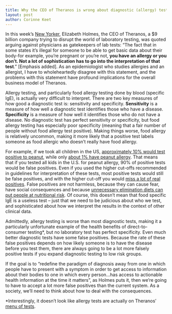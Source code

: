 ```yaml
---
title: Why the CEO of Theranos is wrong about diagnostic (allergy) testing - Diagnostic epidemiology 101
layout: post
author: Corinne Keet
---
```




In this week’s [New
Yorker](http://www.newyorker.com/magazine/2014/12/15/blood-simpler),
Elizabeth Holmes, the CEO of Theranos, a $9 billion company trying to
disrupt the world of laboratory testing, was quoted arguing against
physicians as gatekeepers of lab tests: “The fact that in some states
it’s illegal for someone to be able to get basic data about their
body-for example, you’re pregnant or you’re not, **you have an allergy
or you don’t. Not a lot of sophistication has to go into the
interpretation of that test**.” [Emphasis added]. As an epidemiologist
who studies allergies and an allergist, I have to wholeheartedly
disagree with this statement, and the problems with this statement
have profound implications for the overall business model of Theranos.

Allergy testing, and particularly food allergy testing done by blood
(specific IgE), is actually very difficult to interpret. There are two
key measures of how good a diagnostic test is: sensitivity and
specificity. **Sensitivity** is a measure of how well a diagnostic
test identifies those who have a disease. **Specificity** is a measure
of how well it identifies those who do not have a disease. No
diagnostic test has perfect sensitivity or specificity, but food
allergy testing has especially poor specificity (meaning that a fair
number of people without food allergy test positive). Making things
worse, food allergy is relatively uncommon, making it more likely that
a positive test labels someone as food allergic who doesn’t really
have food allergy.

For example, if we took all children in the US, [approximately 10%
would test positive to
peanut](http://www.sciencedirect.com/science/article/pii/S0091674910011401),
while only [about 1% have peanut
allergy](http://www.ncbi.nlm.nih.gov/pubmed/23992749). That means that
if you tested all kids in the U.S. for peanut allergy, 90% of positive
tests would be false positives. Even if you used the higher cut-offs
recommended in guidelines for interpretation of these tests, most
positive tests would still be false positives, and with the higher
cut-off you would [miss a lot of real
positives](http://www.jacionline.org/article/S0091-6749(12)01196-7/fulltext).
False positives are not harmless, because they can cause fear, have
social consequences and because [unnecessary elimination diets can put
people at nutritional
risk](http://www.jacionline.org/article/S0091-6749(13)02736-X/abstract). Of
course, this doesn’t mean that food specific IgE is a useless test –
just that we need to be judicious about who we test, and sophisticated
about how we interpret the results in the context of other clinical
data.

Admittedly, allergy testing is worse than most diagnostic tests,
making it a particularly unfortunate example of the health benefits of
direct-to-consumer testing*, but no laboratory test has perfect
specificity. Even much better diagnostic tests have some false
positives. Because the rate of these false positives depends on how
likely someone is to have the disease before you test them, there are
always going to be a lot more falsely positive tests if you expand
diagnostic testing to low risk groups.

If the goal is to “redefine the paradigm of diagnosis away from one in
which people have to present with a symptom in order to get access to
information about their bodies to one in which every person…has access
to actionable health information at the time it matters”, as Holmes
puts it, then we’re going to have to accept a lot more false positives
than the current system. As a society, we’ll need to think about how
to deal with the consequences.

*Interestingly, it doesn’t look like allergy tests are actually on
 Theranos’ [menu of tests](http://www.theranos.com/test-menu?ref=footer).

